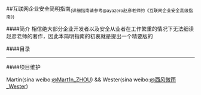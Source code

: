 ##互联网企业安全简明指南<sub>(详细指南请参考@ayazero赵彦老师的《互联网企业安全高级指南》)</sub>

####简介
相信绝大部分企业开发者以及安全从业者在工作繁重的情况下无法细读赵彦老师的著作，因此本简明指南的初衷就是提出一个精要版的

####目录




<hr>

####项目维护

Martin(sina weibo:<a href="http://weibo.com/u/1312149403" target="_blank">@Mart1n_ZHOU</a>) && Wester(sina weibo:<a href ="http://weibo.com/zzyme/" target="_blank">@西风微雨_Wester</a>)
